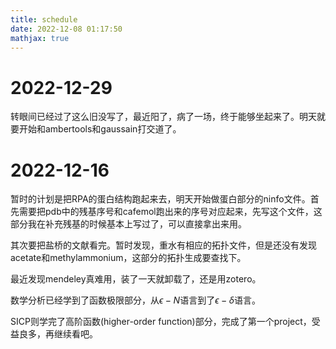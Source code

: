 ```yaml
---
title: schedule
date: 2022-12-08 01:17:50
mathjax: true
---
```

# 2022-12-29
转眼间已经过了这么旧没写了，最近阳了，病了一场，终于能够坐起来了。明天就要开始和ambertools和gaussain打交道了。  

# 2022-12-16  
暂时的计划是把RPA的蛋白结构跑起来去，明天开始做蛋白部分的ninfo文件。首先需要把pdb中的残基序号和cafemol跑出来的序号对应起来，先写这个文件，这部分我在补充残基的时候基本上写过了，可以直接拿出来用。  

其次要把盐桥的文献看完。暂时发现，重水有相应的拓扑文件，但是还没有发现acetate和methylammonium，这部分的拓扑生成要查找下。  

最近发现mendeley真难用，装了一天就卸载了，还是用zotero。

数学分析已经学到了函数极限部分，从$\epsilon-N$语言到了$\epsilon-\delta$语言。

SICP则学完了高阶函数(higher-order function)部分，完成了第一个project，受益良多，再继续看吧。
<!--more-->
